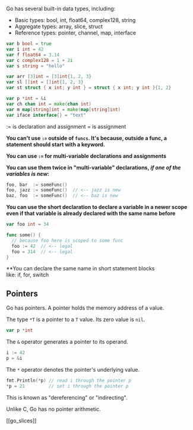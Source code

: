 Go has several built-in data types, including:

- Basic types: bool, int, float64, complex128, string
- Aggregate types: array, slice, struct
- Reference types: pointer, channel, map, interface

```go
var b bool = true
var i int = 42
var f float64 = 3.14
var c complex128 = 1 + 2i
var s string = "hello"

var arr [3]int = [3]int{1, 2, 3}
var sl []int = []int{1, 2, 3}
var st struct { x int; y int } = struct { x int; y int }{1, 2}

var p *int = &i
var ch chan int = make(chan int)
var m map[string]int = make(map[string]int)
var iface interface{} = "text"
```

 := is declaration and assignment
 = is assignment

**You can't use `:=` outside of `funcs`. It's because, outside a func, a statement should start with a keyword.**

**You can use `:=` for multi-variable declarations and assignments**

**You can use them twice in "multi-variable" declarations, _if one of the variables is new_:**

```go
foo, bar  := someFunc()
foo, jazz := someFunc()  // <-- jazz is new
baz, foo  := someFunc()  // <-- baz is new
```

**You can use the short declaration to declare a variable in a newer scope even if that variable is already declared with the same name before**
```go
var foo int = 34

func some() {
  // because foo here is scoped to some func
  foo := 42  // <-- legal
  foo = 314  // <-- legal
}
```

**You can declare the same name in short statement blocks like: if, for, switch 


## Pointers
Go has pointers. A pointer holds the memory address of a value.

The type `*T` is a pointer to a `T` value. Its zero value is `nil`.
```go
var p *int
```

The `&` operator generates a pointer to its operand.

```go
i := 42
p = &i
```

The `*` operator denotes the pointer's underlying value.
```go
fmt.Println(*p) // read i through the pointer p
*p = 21         // set i through the pointer p
```
This is known as "dereferencing" or "indirecting".

Unlike C, Go has no pointer arithmetic.

[[go_slices]]